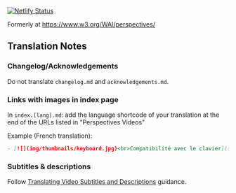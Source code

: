 [![Netlify Status](https://api.netlify.com/api/v1/badges/db4f7d10-6157-49c7-89b8-3b6573fbe49d/deploy-status)](https://app.netlify.com/sites/wai-perspective-videos/deploys)

Formerly at https://www.w3.org/WAI/perspectives/

## Translation Notes

### Changelog/Acknowledgements

Do not translate `changelog.md` and `acknowledgements.md`.

### Links with images in index page

In `index.[lang].md`: add the language shortcode of your translation at the end of the URLs listed in "Perspectives Videos"

Example (French translation):
```markdown
- [![](img/thumbnails/keyboard.jpg)<br>Compatibilité avec le clavier]({{ "/perspective-videos/keyboard/fr" | relative_url }})
```

### Subtitles & descriptions

Follow [Translating Video Subtitles and Descriptions](https://www.w3.org/WAI/about/translating/guides/video-subtitles/) guidance.
